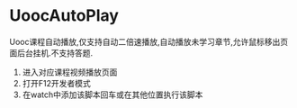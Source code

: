 # UoocAutoPlay
Uooc课程自动播放,仅支持自动二倍速播放,自动播放未学习章节,允许鼠标移出页面后台挂机.不支持答题.
1. 进入对应课程视频播放页面
2. 打开F12开发者模式
3. 在watch中添加该脚本回车或在其他位置执行该脚本
